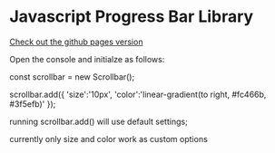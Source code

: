 # Javascript Progress Bar Library

[Check out the github pages version](https://darrencarlin.github.io/Progress-Bar-Library/)


Open the console and initialze as follows: 

const scrollbar = new Scrollbar();

scrollbar.add({
     'size':'10px',
     'color':'linear-gradient(to right, #fc466b, #3f5efb)'
     });

running scrollbar.add() will use default settings;

currently only size and color work as custom options